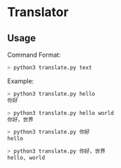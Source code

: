 # Translator

## Usage

Command Format:

```bash
> python3 translate.py text
```

Example:

```bash
> python3 translate.py hello
你好

> python3 translate.py hello world
你好，世界

> python3 translate.py 你好
hello

> python3 translate.py 你好，世界
hello, world
```

